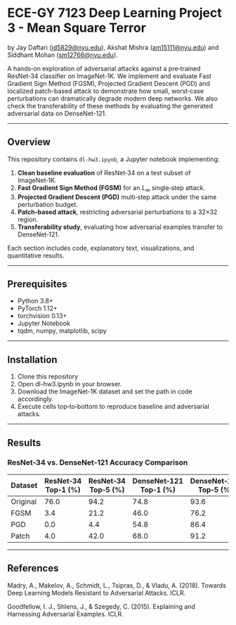 # ECE-GY 7123 Deep Learning Project 3 - Mean Square Terror
by Jay Daftari (jd5829@nyu.edu), Akshat Mishra (am15111@nyu.edu) and Siddhant Mohan (sm12766@nyu.edu).

A hands‑on exploration of adversarial attacks against a pre‑trained ResNet‑34 classifier on ImageNet‑1K. We implement and evaluate Fast Gradient Sign Method (FGSM), Projected Gradient Descent (PGD) and localized patch-based attack to demonstrate how small, worst‑case perturbations can dramatically degrade modern deep networks. We also check the transferability of these methods by evaluating the generated adversarial data on DenseNet-121.

---

## Overview

This repository contains `dl-hw3.ipynb`, a Jupyter notebook implementing:

1. **Clean baseline evaluation** of ResNet‑34 on a test subset of ImageNet‑1K.  
2. **Fast Gradient Sign Method (FGSM)** for an $L_\infty$ single‑step attack.  
3. **Projected Gradient Descent (PGD)** multi‑step attack under the same perturbation budget.  
4. **Patch‑based attack**, restricting adversarial perturbations to a 32×32 region.  
5. **Transferability study**, evaluating how adversarial examples transfer to DenseNet‑121.

Each section includes code, explanatory text, visualizations, and quantitative results.

---

## Prerequisites

- Python 3.8+  
- PyTorch 1.12+  
- torchvision 0.13+  
- Jupyter Notebook  
- tqdm, numpy, matplotlib, scipy  

---

## Installation

1. Clone this repository
2. Open dl-hw3.ipynb in your browser.
3. Download the  ImageNet-1K dataset and set the path in code accordingly.
4. Execute cells top‑to‑bottom to reproduce baseline and adversarial attacks.

---

## Results

### ResNet‑34 vs. DenseNet‑121 Accuracy Comparison

| Dataset  | ResNet‑34 Top‑1 (%) | ResNet‑34 Top‑5 (%) | DenseNet‑121 Top‑1 (%) | DenseNet‑121 Top‑5 (%) |
|----------|---------------------|---------------------|------------------------|------------------------|
| Original | 76.0                | 94.2                | 74.8                   | 93.6                   |
| FGSM     | 3.4                 | 21.2                | 46.0                   | 76.2                   |
| PGD      | 0.0                 | 4.4                 | 54.8                   | 86.4                   |
| Patch    | 4.0                 | 42.0                | 68.0                   | 91.2                   |



---
## References
Madry, A., Makelov, A., Schmidt, L., Tsipras, D., & Vladu, A. (2018).
Towards Deep Learning Models Resistant to Adversarial Attacks. ICLR.

Goodfellow, I. J., Shlens, J., & Szegedy, C. (2015).
Explaining and Harnessing Adversarial Examples. ICLR.
